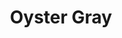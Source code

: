 ---
language: id
layout: product-item
title: Oyster Gray
description: Description in &amp; Oyster Gray
keyword: keyword in Oyster Gray
image: /images/Oyster-Gray-Bush-Hammer-Scored-3cm-website.jpg
sub-title: Oyster Gray
article-1: Any custom size upon order <br>Thickness &#58; 3/8″<br>Panel &#58; Bushhammer Scored 3 mm<br>Color &#58; Light to dark gray
title-right: Oyster Gray
article-right: Oyster Gray
title-2: Oyster Gray
article-2: Oyster Gray
article-3: Oyster Gray
alt-slide1: Oyster Gray
alt-slide2: Oyster Gray
alt-slide3: Oyster Gray
slide1: /images/Oyster-Gray-Bush-Hammer-Scored-3cm-website.jpg
slide2: /images/Oyster-Gray-Bush-Hammer-Scored-3cm-website.jpg
slide3: /images/Oyster-Gray-Bush-Hammer-Scored-3cm-website.jpg
---